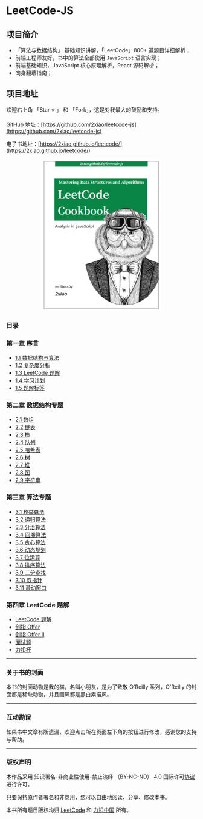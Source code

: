 # LeetCode-JS

## 项目简介

- 「算法与数据结构」 基础知识讲解，「LeetCode」800+ 道题目详细解析；
- 前端工程师友好，书中的算法全部使用 `JavaScript` 语言实现；
- 前端基础知识，JavaScript 核心原理解析，React 源码解析；
- 肉身翻墙指南；

## 项目地址

欢迎右上角 「Star ⭐️ 」 和 「Fork」，这是对我最大的鼓励和支持。

GitHub 地址：[https://github.com/2xiao/leetcode-js](https://github.com/2xiao/leetcode-js)

电子书地址：[https://2xiao.github.io/leetcode/](https://2xiao.github.io/leetcode/)

<p align="center">
  <img src="./assets/image/leetcode-js-logo.png" alt="logo" height="400"/>
</p>

### 目录

### 第一章 序言

- [1.1 数据结构与算法](https://2xiao.github.io/leetcode/outline/intro)
- [1.2 复杂度分析](https://2xiao.github.io/leetcode/outline/complexity)
- [1.3 LeetCode 题解](https://2xiao.github.io/leetcode/outline/solution_list)
- [1.4 学习计划](https://2xiao.github.io/leetcode/outline/plan/)
- [1.5 题解标签](https://2xiao.github.io/leetcode/outline/tag/)

### 第二章 数据结构专题

- [2.1 数组](https://2xiao.github.io/leetcode/ds/array)
- [2.2 链表](https://2xiao.github.io/leetcode/ds/linked_list)
- [2.3 栈](https://2xiao.github.io/leetcode/ds/stack)
- [2.4 队列](https://2xiao.github.io/leetcode/ds/queue)
- [2.5 哈希表](https://2xiao.github.io/leetcode/ds/hash_table)
- [2.6 树](https://2xiao.github.io/leetcode/ds/tree)
- [2.7 堆](https://2xiao.github.io/leetcode/ds/heap)
- [2.8 图](https://2xiao.github.io/leetcode/ds/graph)
- [2.9 字符串](https://2xiao.github.io/leetcode/ds/string)

### 第三章 算法专题

- [3.1 枚举算法](https://2xiao.github.io/leetcode/algorithm/enumeration)
- [3.2 递归算法](https://2xiao.github.io/leetcode/algorithm/recursion)
- [3.3 分治算法](https://2xiao.github.io/leetcode/algorithm/divide_conquer)
- [3.4 回溯算法](https://2xiao.github.io/leetcode/algorithm/backtracking)
- [3.5 贪心算法](https://2xiao.github.io/leetcode/algorithm/greed)
- [3.6 动态规划](https://2xiao.github.io/leetcode/algorithm/dynamic_programming)
- [3.7 位运算](https://2xiao.github.io/leetcode/algorithm/bit)
- [3.8 排序算法](https://2xiao.github.io/leetcode/algorithm/sort)
- [3.9 二分查找](https://2xiao.github.io/leetcode/algorithm/binary_search)
- [3.10 双指针](https://2xiao.github.io/leetcode/algorithm/two_pointer)
- [3.11 滑动窗口](https://2xiao.github.io/leetcode/algorithm/slide_window)

### 第四章 LeetCode 题解

- [LeetCode 题解](https://2xiao.github.io/leetcode/solution/0001-0099)
- [剑指 Offer](https://2xiao.github.io/leetcode/solution/Offer)
- [剑指 Offer II](https://2xiao.github.io/leetcode/solution/Offer-II)
- [面试题](https://2xiao.github.io/leetcode/solution/Interviews)
- [力扣杯](https://2xiao.github.io/leetcode/solution/LCP)

---

### 关于书的封面

本书的封面动物是我的猫，名叫小朋友，是为了致敬 O'Reilly 系列，O'Reilly 的封面都是稀缺动物，并且画风都是黑白素描风。

---

### 互动勘误

如果书中文章有所遗漏，欢迎点击所在页面左下角的按钮进行修改，感谢您的支持与帮助。

---

### 版权声明

本作品采用 知识署名-非商业性使用-禁止演绎 （BY-NC-ND） 4.0 国际许可[协议](https://creativecommons.org/licenses/by-nc-nd/4.0/legalcode.zh-Hans) 进行许可。

只要保持原作者署名和非商用，您可以自由地阅读、分享、修改本书。

本书所有题目版权均归 [LeetCode](https://leetcode.com/) 和 [力扣中国](https://leetcode-cn.com/) 所有。
